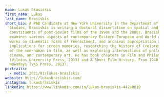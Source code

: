 ```yaml
---
name: Lukas Brasiskis
first_name: Lukas
last_name: Brasiskis
short_bio: A PhD Candidate at New York University in the Department of Cinema
  Studies, Brasiskis is writing a doctoral dissertation on spatial and material
  constituents of post-Soviet films of the 1990s and the 2000s. Brasiskis
  examines various aspects of contemporary Eastern European and World cinema,
  works on cinematic forms of reenactment, and archival appropriation and their
  implications for screen memories, researching the history of (re)presentation
  of the non-human in film, as well as exploring intersections of philosophy,
  cinema, and contemporary art. He has book chapters in Film and Philosophy
  (Vilnius University Press, 2013) and A Short Film History. From 1940’s till
  Nowadays (VKS Press, 2013).
portraits:
  - media: 2021/01/lukas-brasiskis
website: http://lukasbrasiskis.com/
instagram: lukasbrasiskis
linkedIn: https://www.linkedin.com/in/lukas-brasiskis-442a0010
---
```

